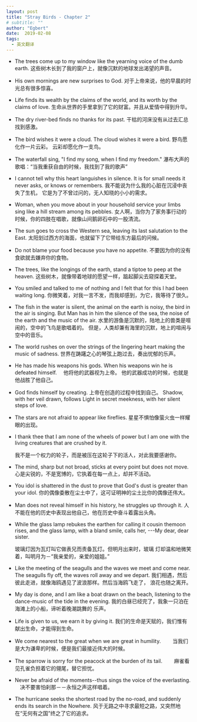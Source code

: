 ```yaml
---
layout: post
title: "Stray Birds - Chapter 2"
# subtitle: ""
author: "Egbert"
date:  2019-02-08
tags:
  - 英文翻译
---
```


- The trees come up to my window like the yearning voice of the dumb earth.
     这些树木长到了我的窗户上，就像沉默的地球发出渴望的声音。

- His own mornings are new surprises to God.
     对于上帝来说，他的早晨的时光总有很多惊喜。

- Life finds its wealth by the claims of the world, and its worth by the claims of love.
     生命从世界的手里拿到了它的财富。并且从爱情中得到升华。

- The dry river-bed finds no thanks for its past.
     干枯的河床没有从过去汇总找到感激。

- The bird wishes it were a cloud.
	The cloud wishes it were a bird.
     野鸟愿化作一片云彩。
     云彩却愿化作一支鸟。

- The waterfall sing, "I find my song, when I find my freedom."
     瀑布大声的歌唱：“当我重获自由的时候，我找到了我的歌声”

- I cannot tell why this heart languishes in silence.
It is for small needs it never asks, or knows or remembers.
    我不能说为什么我的心脏在沉浸中丧失了生机，
    它是为了不曾过问的，无人知晓的小小的需求。

- Woman, when you move about in your household service your limbs sing
like a hill stream among its pebbles.
    女人啊，当你为了家务事行动的时候，你的四肢在唱歌，就像山间鹅卵石中的一股清流。

- The sun goes to cross the Western sea, leaving its last salutation to the East.
    太阳划过西方的海面，也就留下了它带给东方最后的问候。

- Do not blame your food because you have no appetite.
    不要因为你的没有食欲就去嫌弃你的食物。

- The trees, like the longings of the earth, stand a tiptoe to peep at the heaven.
     这些树木，就像带着地球的愿望一样，踮起脚尖去窥探着天堂。

- You smiled and talked to me of nothing and I felt that for this I had been waiting long.
    你微笑着，对我一言不发，而我却感到，为它，我等待了很久。

- The fish in the water is silent, the animal on the earth is noisy,
the bird in the air is singing.
But Man has in him the silence of the sea, the noise of the earth and
the music of the air.
    水里的游鱼是沉默的，陆地上的兽类是喧闹的，空中的飞鸟是歌唱着的。
    但是，人类却兼有海里的沉默，地上的喧闹与空中的音乐。

- The world rushes on over the strings of the lingering heart making
the music of sadness.
    世界在踌躇之心的琴弦上跑过去，奏出忧郁的乐声。

- He has made his weapons his gods.
When his weapons win he is defeated himself.
　他将他的武器视为上帝。
   他的武器成功的时候，也就是他战胜了他自己。

- God finds himself by creating.
    上帝在创造的过程中找到自己。
Shadow, with her veil drawn, follows Light in secret meekness,
with her silent steps of love.

- The stars are not afraid to appear like fireflies.
     星星不惧怕像萤火虫一样耀眼的出现。

- I thank thee that I am none of the wheels of power but I am one with
the living creatures that are crushed by it.

     我不是一个权力的轮子，而是被压在这轮子下的活人，对此我要感谢你。

- The mind, sharp but not broad, sticks at every point but does not move.
     心是尖锐的，不是宽博的，它执着在每一点上，却并不活动。

- You idol is shattered in the dust to prove that God's dust is greater than your idol.
    你的偶像委散在尘土中了，这可证明神的尘土比你的偶像还伟大。

- Man does not reveal himself in his history, he struggles up through it.
   人不能在他的历史中表现出他自己，他在历史中奋斗着露出头角。

- While the glass lamp rebukes the earthen for calling it cousin themoon rises,
   and the glass lamp, with a bland smile, calls her, ---My dear, dear sister.

    玻璃灯因为瓦灯叫它做表兄而责备瓦灯。但明月出来时，玻璃
    灯却温和地微笑着，叫明月为－“我亲爱的，亲爱的姐姐。”

- Like the meeting of the seagulls and the waves we meet and come near.
The seagulls fly off, the waves roll away and we depart.
     我们相遇，然后彼此走进，就像海鸥遇见了波浪那样。然后当海鸥飞走了，
     浪花也随之离开。

- My day is done, and I am like a boat drawn on the beach, listening to
the dance-music of the tide in the evening.
我的白昼已经完了，我象一只泊在海滩上的小船，谛听着晚潮跳舞的
乐声。

- Life is given to us, we earn it by giving it.
我们的生命是天赋的，我们惟有献出生命，才能得到生命。

- We come nearest to the great when we are great in humility.
　　当我们是大为谦卑的时候，便是我们最接近伟大的时候。

- The sparrow is sorry for the peacock at the burden of its tail.
　　麻雀看见孔雀负担着它的翎尾，替它担忧。

- Never be afraid of the moments--thus sings the voice of the everlasting.
　决不要害怕刹那－－永恒之声这样唱着。

- The hurricane seeks the shortest road by the no-road, and suddenly ends
its search in the Nowhere.
风于无路之中寻求最短之路，又突然地在“无何有之国”终之了它的追求。